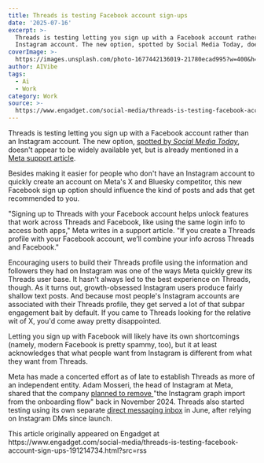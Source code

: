 ```yaml
---
title: Threads is testing Facebook account sign-ups
date: '2025-07-16'
excerpt: >-
  Threads is testing letting you sign up with a Facebook account rather than an
  Instagram account. The new option, spotted by Social Media Today, doesn'...
coverImage: >-
  https://images.unsplash.com/photo-1677442136019-21780ecad995?w=400&h=200&fit=crop&auto=format
author: AIVibe
tags:
  - Ai
  - Work
category: Work
source: >-
  https://www.engadget.com/social-media/threads-is-testing-facebook-account-sign-ups-191214734.html?src=rss
---
```

<p>Threads is testing letting you sign up with a Facebook account rather than an Instagram account. The new option, <a data-i13n="elm:context_link;elmt:doNotAffiliate;cpos:1;pos:1" class="no-affiliate-link" href="https://www.socialmediatoday.com/news/threads-tests-sign-up-using-facebook-profile-instead-of-instagram/753156/">spotted by <em>Social Media Today</em></a>, doesn't appear to be widely available yet, but is already mentioned in a <a data-i13n="elm:context_link;elmt:doNotAffiliate;cpos:2;pos:1" class="no-affiliate-link" href="https://help.instagram.com/1433134547812993/?helpref=related_articles">Meta support article</a>.</p>
<p>Besides making it easier for people who don't have an Instagram account to quickly create an account on Meta's X and Bluesky competitor, this new Facebook sign up option should influence the kind of posts and ads that get recommended to you.</p>
<span id="end-legacy-contents"></span><p>"Signing up to Threads with your Facebook account helps unlock features that work across Threads and Facebook, like using the same login info to access both apps," Meta writes in a support article. "If you create a Threads profile with your Facebook account, we’ll combine your info across Threads and Facebook."</p>
<p>Encouraging users to build their Threads profile using the information and followers they had on Instagram was one of the ways Meta quickly grew its Threads user base. It hasn't always led to the best experience on Threads, though. As it turns out, growth-obsessed Instagram users produce fairly shallow text posts. And because most people's Instagram accounts are associated with their Threads profile, they get served a lot of that subpar engagement bait by default. If you came to Threads looking for the relative wit of X, you'd come away pretty disappointed.</p>
<p>Letting you sign up with Facebook will likely have its own shortcomings (namely, modern Facebook is pretty spammy, too), but it at least acknowledges that what people want from Instagram is different from what they want from Threads.&nbsp;</p>
<p>Meta has made a concerted effort as of late to establish Threads as more of an independent entity. Adam Mosseri, the head of Instagram at Meta, shared that the company <a data-i13n="elm:context_link;elmt:doNotAffiliate;cpos:3;pos:1" class="no-affiliate-link" href="https://www.threads.com/@mosseri/post/DCVnxBRpDCs?xmt=AQF0LBQciNj494F9Gt0mJkLDmvpMG3o27vcRIPP2qkWGtg">planned to remove </a>"the Instagram graph import from the onboarding flow" back in November 2024. Threads also started testing using its own separate <a data-i13n="elm:context_link;elmt:doNotAffiliate;cpos:4;pos:1" class="no-affiliate-link" href="https://www.engadget.com/social-media/threads-is-finally-getting-its-own-dm-inbox-160001216.html">direct messaging inbox</a> in June, after relying on Instagram DMs since launch.</p>This article originally appeared on Engadget at https://www.engadget.com/social-media/threads-is-testing-facebook-account-sign-ups-191214734.html?src=rss
